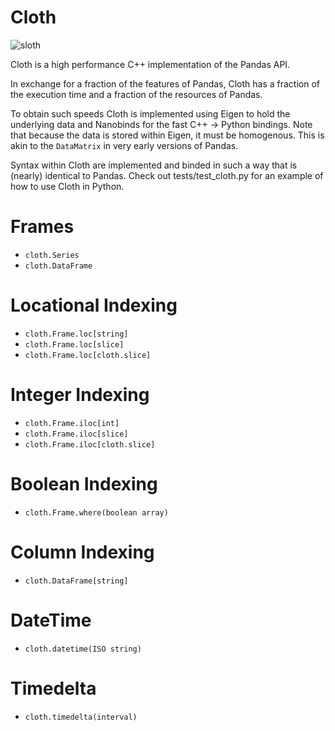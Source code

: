 # Cloth

![sloth](https://github.com/user-attachments/assets/86148566-91bf-4e42-a5a0-3e7cc6b29335)

Cloth is a high performance C++ implementation of the Pandas API.

In exchange for a fraction of the features of Pandas, Cloth has a fraction of the execution time and a fraction of the resources of Pandas.

To obtain such speeds Cloth is implemented using Eigen to hold the underlying data and Nanobinds for the fast C++ -> Python bindings. Note that because the data is stored within Eigen, it must be homogenous. This is akin to the `DataMatrix` in very early versions of Pandas.

Syntax within Cloth are implemented and binded in such a way that is (nearly) identical  to Pandas. Check out tests/test_cloth.py for an example of how to use Cloth in Python.

# Frames
* `cloth.Series`
* `cloth.DataFrame`

# Locational Indexing

* `cloth.Frame.loc[string]`
* `cloth.Frame.loc[slice]`
* `cloth.Frame.loc[cloth.slice]`

# Integer Indexing
* `cloth.Frame.iloc[int]`
* `cloth.Frame.iloc[slice]`
* `cloth.Frame.iloc[cloth.slice]`

# Boolean Indexing
* `cloth.Frame.where(boolean array)`

# Column Indexing
* `cloth.DataFrame[string]`

# DateTime
* `cloth.datetime(ISO string)`

# Timedelta
* `cloth.timedelta(interval)`



